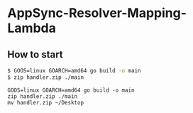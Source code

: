 # AppSync-Resolver-Mapping-Lambda

## How to start
```bash
$ GOOS=linux GOARCH=amd64 go build -o main
$ zip handler.zip ./main
```

```
GOOS=linux GOARCH=amd64 go build -o main
zip handler.zip ./main
mv handler.zip ~/Desktop
```
